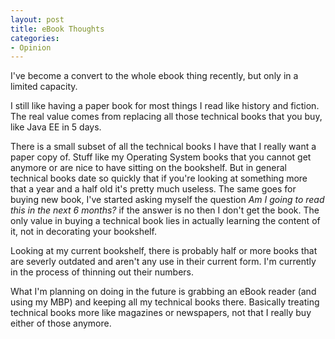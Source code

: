 ```yaml
---
layout: post
title: eBook Thoughts
categories:
- Opinion
---
```

I've become a convert to the whole ebook thing recently, but only in a limited
capacity.

I still like having a paper book for most things I read like history and
fiction. The real value comes from replacing all those technical books that you
buy, like Java EE in 5 days.

There is a small subset of all the technical books I have that I really want a
paper copy of. Stuff like my Operating System books that you cannot get anymore
or are nice to have sitting on the bookshelf. But in general technical books
date so quickly that if you're looking at something more that a year and a half
old it's pretty much useless. The same goes for buying new book, I've started
asking myself the question *Am I going to read this in the next 6 months?* if
the answer is no then I don't get the book. The only value in buying a technical
book lies in actually learning the content of it, not in decorating your
bookshelf.

Looking at my current bookshelf, there is probably half or more books that are
severly outdated and aren't any use in their current form. I'm currently in the
process of thinning out their numbers.

What I'm planning on doing in the future is grabbing an eBook reader (and using
my MBP) and keeping all my technical books there. Basically treating technical
books more like magazines or newspapers, not that I really buy either of those
anymore.
